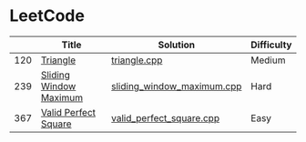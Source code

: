 LeetCode
========

| | Title | Solution | Difficulty |
|---| ----- | -------- | ---------- |
|120|[Triangle](https://leetcode.com/problems/triangle/description)|[triangle.cpp](algorithms/Triangle/triangle.cpp)|Medium|
|239|[Sliding Window Maximum](https://leetcode.com/problems/sliding-window-maximum/description/)|[sliding_window_maximum.cpp](algorithms/SlidingWindowMaximum/sliding_window_maximum.cpp)|Hard|
|367|[Valid Perfect Square](https://leetcode.com/problems/valid-perfect-square/description/)|[valid_perfect_square.cpp](algorithms/ValidPerfectSquare/valid_perfect_square.cpp)|Easy|
